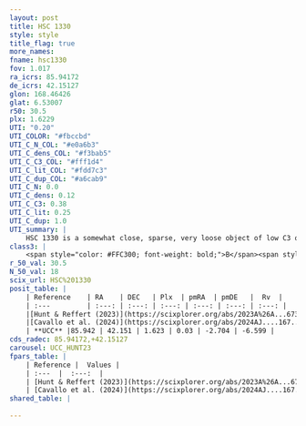 ```yaml
---
layout: post
title: HSC 1330
style: style
title_flag: true
more_names: 
fname: hsc1330
fov: 1.017
ra_icrs: 85.94172
de_icrs: 42.15127
glon: 168.46426
glat: 6.53007
r50: 30.5
plx: 1.6229
UTI: "0.20"
UTI_COLOR: "#fbccbd"
UTI_C_N_COL: "#e0a6b3"
UTI_C_dens_COL: "#f3bab5"
UTI_C_C3_COL: "#fff1d4"
UTI_C_lit_COL: "#fdd7c3"
UTI_C_dup_COL: "#a6cab9"
UTI_C_N: 0.0
UTI_C_dens: 0.12
UTI_C_C3: 0.38
UTI_C_lit: 0.25
UTI_C_dup: 1.0
UTI_summary: |
    HSC 1330 is a somewhat close, sparse, very loose object of low C3 quality. It was recently reported in the literature.<br><br><span style="color: #99180f; font-weight: bold;">Warning: </span>contains less than 25 stars with <i>P>0.5</i> estimated.
class3: |
    <span style="color: #FFC300; font-weight: bold;">B</span><span style="color: red; font-weight: bold;">C</span>
r_50_val: 30.5
N_50_val: 18
scix_url: HSC%201330
posit_table: |
    | Reference    | RA    | DEC   | Plx  | pmRA  | pmDE   |  Rv  |
    | :---         | :---: | :---: | :---: | :---: | :---: | :---: |
    |[Hunt & Reffert (2023)](https://scixplorer.org/abs/2023A%26A...673A.114H) | 86.645 | 40.405 | 1.641 | 0.063 | -2.741 | -12.414 |
    |[Cavallo et al. (2024)](https://scixplorer.org/abs/2024AJ....167...12C) | 86.542 | 40.666 | 1.637 | -- | -- | -- |
    | **UCC** |85.942 | 42.151 | 1.623 | 0.03 | -2.704 | -6.599 | 
cds_radec: 85.94172,+42.15127
carousel: UCC_HUNT23
fpars_table: |
    | Reference |  Values |
    | :---  |  :---:  |
    | [Hunt & Reffert (2023)](https://scixplorer.org/abs/2023A%26A...673A.114H) | `AV50=0.417, diffAV50=0.619, MOD50=8.863, logAge50=8.378` |
    | [Cavallo et al. (2024)](https://scixplorer.org/abs/2024AJ....167...12C) | `AV50=0.83, dMod50=9.0, logAge50=8.25, [Fe/H]50=0.0` |
shared_table: |
    
---
```


